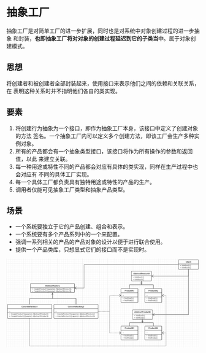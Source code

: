 # 抽象工厂

抽象工厂是对简单工厂的进一步扩展，同时也是对系统中对象创建过程的进一步抽象
和封装，**也即抽象工厂将对对象的创建过程延迟到它的子类当中**。属于对象创建模式。

## 思想

将创建者和被创建者全部封装起来，使用接口来表示他们之间的依赖和关联关系，在
表明这种关系时并不指明他们各自的类实现。

## 要素

1. 将创建行为抽象为一个接口，即作为抽象工厂本身，该接口中定义了创建对象的方法
签名。一个抽象工厂内可以定义多个创建方法，即该工厂会生产多种实例对象。
2. 所有的产品都会有一个抽象类型接口，该接口将作为所有操作的参数和返回值，以此
来建立关联。
3. 每一种用途或特性不同的产品都会对应有具体的类实现，同样在生产过程中也会对应有
不同的具体工厂实现。
4. 每一个具体工厂都负责具有独特用途或特性的产品的生产。
5. 调用者仅能可见抽象工厂类型和抽象产品类型。

## 场景

- 一个系统要独立于它的产品创建、组合和表示。
- 一个系统要有多个产品系列中的一个来配置。
- 强调一系列相关的产品的产品对象的设计以便于进行联合使用。
- 提供一个产品类库，只想显式它们的接口而不是实现时。

![抽象工厂](../images/1-abstractfactory.png)